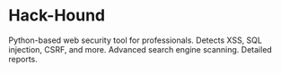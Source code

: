 # Hack-Hound
Python-based web security tool for professionals. Detects XSS, SQL injection, CSRF, and more. Advanced search engine scanning. Detailed reports. 
